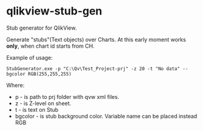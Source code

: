 # qlikview-stub-gen
Stub generator for QlikView.

Generate "stubs"(Text objects) over Charts. At this early moment works **only**, when chart id starts from CH.

Example of usage:
```
StubGenerator.exe -p "C:\Qv\Test_Project-prj" -z 20 -t "No data" --bgcolor RGB(255,255,255)
```
Where:
* p - is path to prj folder with qvw xml files.
* z - is Z-level on sheet.
* t - is text on Stub
* bgcolor - is stub background color. Variable name can be placed instead RGB
